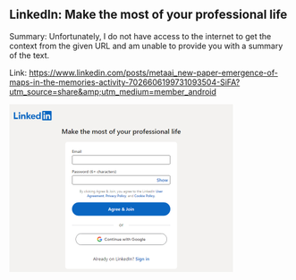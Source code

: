 ## LinkedIn: Make the most of your professional life
Summary: Unfortunately, I do not have access to the internet to get the context from the given URL and am unable to provide you with a summary of the text.

Link: https://www.linkedin.com/posts/metaai_new-paper-emergence-of-maps-in-the-memories-activity-7026606199731093504-SiFA?utm_source=share&amp;utm_medium=member_android

<img src="/img/549e3750-4c5b-4bae-8a09-02ed4e4a6748.png" width="400" />
<br/><br/>
